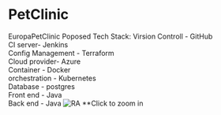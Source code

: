 # PetClinic
EuropaPetClinic
Poposed Tech Stack: Virsion Controll - GitHub <br>CI server- Jenkins <br>Config Management - Terraform <br>Cloud provider- Azure <br>Container - Docker <br>orchestration - Kubernetes <br>Database - postgres <br>Front end - Java <br>Back end - Java
![RA](https://i.imgur.com/zaKEycw.png) **Click to zoom in
